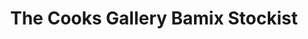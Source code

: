 ---
title: "The Cooks Gallery Bamix Stockist"
url: /bendigo/the-cooks-gallery-bamix-stockist/
shop: Andenken
---